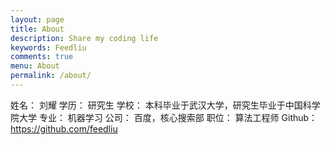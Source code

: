 ```yaml
---
layout: page
title: About
description: Share my coding life
keywords: Feedliu
comments: true
menu: About
permalink: /about/
---
```




姓名： 刘耀
学历： 研究生
学校： 本科毕业于武汉大学，研究生毕业于中国科学院大学
专业： 机器学习
公司： 百度，核心搜索部
职位： 算法工程师
Github： https://github.com/feedliu
